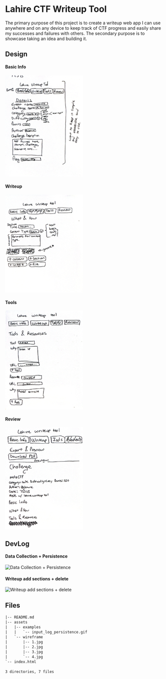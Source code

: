 # Lahire CTF Writeup Tool

The primary purpose of this project is to create a writeup web app I can use anywhere and on any device to keep track of CTF progress and easily share my successes and failures with others. The secondary purpose is to showcase taking an idea and building it.

## Design

<h4>Basic Info</h4>
<img src="assets/wireframe/1.jpg" alt="Basic Info" width="250"/><br>

<h4>Writeup</h4>
<img src="assets/wireframe/2.jpg" alt="Writeup" width="250"/><br>

<h4>Tools</h4>
<img src="assets/wireframe/3.jpg" alt="Basic Info" width="250"/><br>

<h4>Review</h4>
<img src="assets/wireframe/4.jpg" alt="Writeup" width="250"/><br>

## DevLog

<h4>Data Collection + Persistence</h4>
<img src="assets\examples\input_log_persistence.gif" alt="Data Collection + Persistence" width="250"/><br>

<h4>Writeup add sections + delete</h4>
<img src="assets\examples\writeup-add-sections.gif" alt="Writeup add sections + delete" width="250"/><br>

## Files
```text
|-- README.md
|-- assets
|   |-- examples
|   |   `-- input_log_persistence.gif
|   `-- wireframe
|       |-- 1.jpg
|       |-- 2.jpg
|       |-- 3.jpg
|       `-- 4.jpg
`-- index.html

3 directories, 7 files
```
